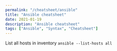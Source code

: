 ```yaml
---
permalink: "/cheatsheet/ansible"
title: "Ansible cheatsheet"
date: 2021-01-19
description: "Ansible cheatsheet"
tags: ["Ansible", "Syntax", "Cheatsheet"]
---
```


List all hosts in inventory
`ansible --list-hosts all`
